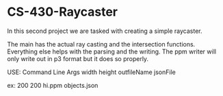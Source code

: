 # CS-430-Raycaster
In this second project we are tasked with creating a simple raycaster.

The main has the actual ray casting and the intersection functions. Everything else helps with the parsing
and the writing. The ppm writer will only write out in p3 format but it does so properly.

USE: Command Line Args
width height outfileName jsonFile

ex: 200 200 hi.ppm objects.json